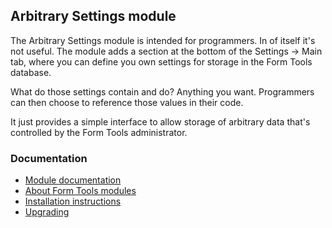 ## Arbitrary Settings module

The Arbitrary Settings module is intended for programmers. In of itself it's not useful. The module adds a section at
the bottom of the Settings -> Main tab, where you can define you own settings for storage in the Form Tools database.

What do those settings contain and do? Anything you want. Programmers can then choose to reference those values in their 
code. 

It just provides a simple interface to allow storage of arbitrary data that's controlled by the Form Tools administrator.

### Documentation

- [Module documentation](https://docs.formtools.org/modules/arbitrary_settings/)
- [About Form Tools modules](https://docs.formtools.org/userdoc/modules/) 
- [Installation instructions](https://docs.formtools.org/userdoc/modules/installing/)
- [Upgrading](https://docs.formtools.org/userdoc/modules/upgrading/)

